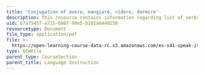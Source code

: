 ```yaml
---
title: 'Conjugation of avere, mangiare, ridere, dormire'
description: This resource contains information regarding list of verbs to conjugate.
uid: b7a7545f-a715-0807-99e5-b191a6440259
resourcetype: Document
file_type: application/pdf
file: >-
  https://open-learning-course-data-rc.s3.amazonaws.com/es-s41-speak-italian-with-your-mouth-full-spring-2012/b7a7545fa715080799e5b191a6440259_MITES_S41S12_verbConjugati.pdf
type: OCWFile
parent_type: CourseSection
parent_title: Language Instruction
---
```

